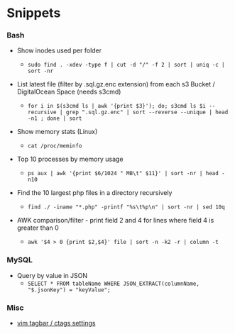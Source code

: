 # Snippets


### Bash

* Show inodes used per folder
  * `sudo find . -xdev -type f | cut -d "/" -f 2 | sort | uniq -c | sort -nr`

* List latest file (filter by .sql.gz.enc extension) from each s3 Bucket / DigitalOcean Space (needs s3cmd)
  * `for i in $(s3cmd ls | awk '{print $3}'); do; s3cmd ls $i --recursive | grep ".sql.gz.enc" | sort --reverse --unique | head -n1 ; done | sort`

* Show memory stats (Linux)
  * `cat /proc/meminfo`

* Top 10 processes by memory usage
  * `ps aux | awk '{print $6/1024 " MB\t" $11}' | sort -nr | head -n10`

* Find the  10 largest php files in a directory recursively
  * `find ./ -iname "*.php" -printf "%s\t%p\n" | sort -nr | sed 10q`

* AWK comparison/filter - print field 2 and 4 for lines where field 4 is greater than 0
  * `awk '$4 > 0 {print $2,$4}' file | sort -n -k2 -r | column -t`

### MySQL

* Query by value in JSON
  * `SELECT * FROM tableName WHERE JSON_EXTRACT(columnName, "$.jsonKey") = "keyValue";`

### Misc

* [vim tagbar / ctags settings](https://github.com/majutsushi/tagbar/wiki)
